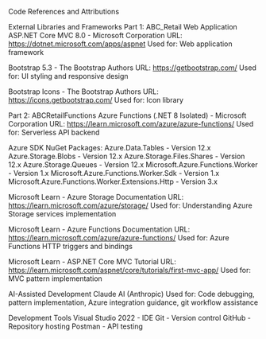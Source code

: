 ﻿Code References and Attributions

External Libraries and Frameworks
Part 1: ABC_Retail Web Application
ASP.NET Core MVC 8.0 - Microsoft Corporation
URL: https://dotnet.microsoft.com/apps/aspnet
Used for: Web application framework

Bootstrap 5.3 - The Bootstrap Authors
URL: https://getbootstrap.com/
Used for: UI styling and responsive design

Bootstrap Icons - The Bootstrap Authors
URL: https://icons.getbootstrap.com/
Used for: Icon library


Part 2: ABCRetailFunctions
Azure Functions (.NET 8 Isolated) - Microsoft Corporation
URL: https://learn.microsoft.com/azure/azure-functions/
Used for: Serverless API backend

Azure SDK NuGet Packages:
Azure.Data.Tables - Version 12.x
Azure.Storage.Blobs - Version 12.x
Azure.Storage.Files.Shares - Version 12.x
Azure.Storage.Queues - Version 12.x
Microsoft.Azure.Functions.Worker - Version 1.x
Microsoft.Azure.Functions.Worker.Sdk - Version 1.x
Microsoft.Azure.Functions.Worker.Extensions.Http - Version 3.x

Microsoft Learn - Azure Storage Documentation
URL: https://learn.microsoft.com/azure/storage/
Used for: Understanding Azure Storage services implementation

Microsoft Learn - Azure Functions Documentation
URL: https://learn.microsoft.com/azure/azure-functions/
Used for: Azure Functions HTTP triggers and bindings

Microsoft Learn - ASP.NET Core MVC Tutorial
URL: https://learn.microsoft.com/aspnet/core/tutorials/first-mvc-app/
Used for: MVC pattern implementation

AI-Assisted Development
Claude AI (Anthropic) 
Used for: Code debugging, pattern implementation, Azure integration guidance, git workflow assistance

Development Tools
Visual Studio 2022 - IDE
Git - Version control
GitHub - Repository hosting
Postman - API testing